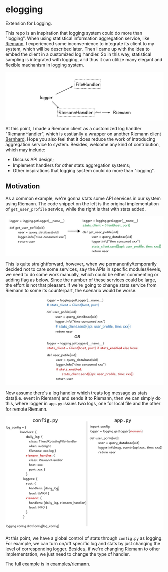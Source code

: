 elogging
========

Extension for Logging.

This repo is an inspiration that logging system could do more than "logging". When using statistical information aggregation service, like [Riemann](http://riemann.io/), I experienced some inconvenience to integrate its client to my system, which will be described later. Then I came up with the idea to embed the client in a customized log handler. So in this way, statistical sampling is integrated with logging, and thus it can utilize many elegant and flexible machanism in logging system.

<img src="/doc/images/logger_schema.jpg"/>

At this point, I made a Riemann client as a customized log handler "RiemannHandler", which is esstianlly a wrapper on another Riemann client [Bernhard](https://github.com/banjiewen/bernhard). Hope you also feel that it does reduce the work of introducing aggregation service to system. Besides, welcome any kind of contribution, which may include:

- Discuss API design;
- Implement handlers for other stats aggregation systems;
- Other inspirations that logging system could do more than "logging".

Motivation
----------

As a common example, we're gonna stats some API services in our system using Riemann. The code snippet on the left is the original implementation of `get_user_profile` service, while the right is that with stats added.

<img src="/doc/images/user_profile_stats.jpg"/>

This is quite straightforward, however, when we permanently/temporarily decided not to care some services, say the APIs in specific modules/levels, we need to do some work manually, which could be either commenting or adding flag as below. Since the number of these services could be large, the effort is not that pleasant. If we're going to change stats service from Riemann to some its counterpart, the scenario would be worse.

<img src="/doc/images/user_profile_stats_remove.jpg"/>

Now assume there's a log handler which treats log message as stats data(i.e. event in Riemann) and sends it to Riemann, then we can simply do this, where logger in `app.py` issues two logs, one for local file and the other for remote Riemann.

<img src="/doc/images/user_profile_stats_logger.jpg"/>

At this point, we have a global control of stats through `config.py` as logging. For example, we can turn on/off specific log and stats by just changing the level of corresponding logger. Besides, if we're changing Riemann to other implementation, we just need to change the type of handler. 

The full example is in [examples/riemann](/examples/riemann/).

